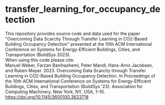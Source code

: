 # transfer_learning_for_occupancy_detection
This repository provides source code and data used for the paper "Overcoming Data Scarcity Through Transfer Learning in CO2-Based Building Occupancy Detection" presented at the 10th ACM International Conference on Systems for Energy-Efficient Buildings, Cities, and Transportation (BuildSys 2023).
<br>
When using this code please cite:<br>
Manuel Weber, Farzan Banihashemi, Peter Mandl, Hans-Arno Jacobsen, and Ruben Mayer. 2023. Overcoming Data Scarcity through Transfer Learning in CO2-Based Building Occupancy Detection. In Proceedings of the 10th ACM International Conference on Systems for Energy-Efficient Buildings, Cities, and Transportation (BuildSys '23). Association for Computing Machinery, New York, NY, USA, 1–10. https://doi.org/10.1145/3600100.3623718
